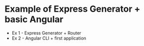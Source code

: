 # Example of Express Generator + basic Angular

- Ex 1 - Express Generator + Router
- Ex 2 - Angular CLI + first application
